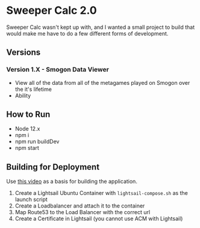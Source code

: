 # Sweeper Calc 2.0

Sweeper Calc wasn't kept up with, and I wanted a small project to build that would make me have to do a few different 
forms of development.

## Versions
### Version 1.X - Smogon Data Viewer

 - View all of the data from all of the metagames played on Smogon over the it's lifetime
 - Ability


## How to Run

 - Node 12.x
 - npm i
 - npm run buildDev
 - npm start

## Building for Deployment

Use [this video](https://www.youtube.com/watch?v=z525kfneC6E) as a basis for building the application.

1. Create a Lightsail Ubuntu Container with `lightsail-compose.sh` as the launch script
2. Create a Loadbalancer and attach it to the container
3. Map Route53 to the Load Balancer with the correct url
4. Create a Certificate in Lightsail (you cannot use ACM with Lightsail)
